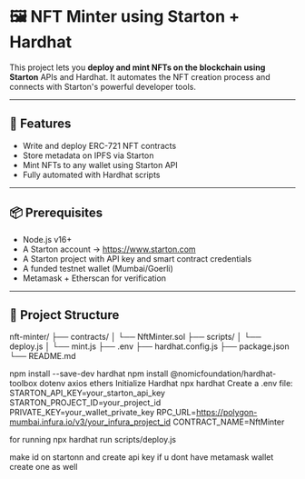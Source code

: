 
# 🖼️ NFT Minter using Starton + Hardhat

This project lets you **deploy and mint NFTs on the blockchain using Starton** APIs and Hardhat. It automates the NFT creation process and connects with Starton's powerful developer tools.

---

## 🚀 Features
- Write and deploy ERC-721 NFT contracts
- Store metadata on IPFS via Starton
- Mint NFTs to any wallet using Starton API
- Fully automated with Hardhat scripts

---

## 📦 Prerequisites

- Node.js v16+
- A Starton account → https://www.starton.com
- A Starton project with API key and smart contract credentials
- A funded testnet wallet (Mumbai/Goerli)
- Metamask + Etherscan for verification

---

## 📁 Project Structure
nft-minter/
├── contracts/
│ └── NftMinter.sol
├── scripts/
│ └── deploy.js
│ └── mint.js
├── .env
├── hardhat.config.js
├── package.json
└── README.md

npm install --save-dev hardhat
npm install @nomicfoundation/hardhat-toolbox dotenv axios ethers
Initialize Hardhat
npx hardhat
Create a .env file:
STARTON_API_KEY=your_starton_api_key
STARTON_PROJECT_ID=your_project_id
PRIVATE_KEY=your_wallet_private_key
RPC_URL=https://polygon-mumbai.infura.io/v3/your_infura_project_id
CONTRACT_NAME=NftMinter

for running 
npx hardhat run scripts/deploy.js 



make id on startonn and create api key if u dont have metamask wallet create one as well
